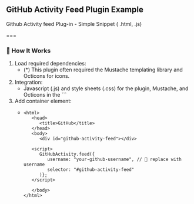 ## GitHub Activity Feed Plugin Example
Github Activity feed Plug-in - Simple Snippet ( .html, .js)

===

### 🚀 How It Works
1. Load required dependencies:
   -   (*) This plugin often required the Mustache templating library and Octicons for icons.
2. Integration:
   -   Javascript (.js) and style sheets (.css) for the plugin, Mustache, and Octicons in the ```<head>
4. Add container element:
   -   ```
       <html>
          <head>
             <title>GitHub</title>
          </head>
          <body>
             <div id="github-activity-feed"></div>
          
          <script>
             GitHubActivity.feed({
                username: "your-github-username", // 🔧 replace with username
                selector: "#github-activity-feed"
             )};
          </script>
   
          </body>
       </html>
      ```
